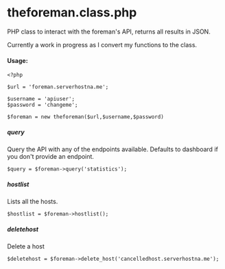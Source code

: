 theforeman.class.php
======================

PHP class to interact with the foreman's API, returns all results in JSON.

Currently a work in progress as I convert my functions to the class.

#### Usage:

    <?php
    
    $url = 'foreman.serverhostna.me';
    
    $username = 'apiuser';
    $password = 'changeme';
    
    $foreman = new theforeman($url,$username,$password)

##### query

Query the API with any of the endpoints available. Defaults to dashboard if you don't provide an endpoint.

    $query = $foreman->query('statistics');

##### hostlist

Lists all the hosts.

    $hostlist = $foreman->hostlist();

##### deletehost

Delete a host

    $deletehost = $foreman->delete_host('cancelledhost.serverhostna.me');
